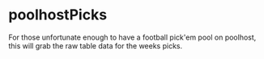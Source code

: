 # poolhostPicks
For those unfortunate enough to have a football pick'em pool on poolhost, this will grab the raw table data for the weeks picks.
